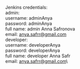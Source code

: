 Jenkins credentials:\
admin:\
username: adminAnya\
password: adminAnya\
full name: admin Anna Safronova\
email: anya.safrr@gmail.com\
developer:\
username: developerAnya\
password: developerAnya\
full name: developer Anna Safr\
email: anya.safrr@gmail.com\
